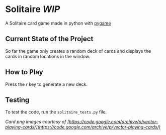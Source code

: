 # Solitaire *WIP*
A Solitaire card game made in python with [pygame](https://www.pygame.org/news)

## Current State of the Project
So far the game only creates a random deck of cards and displays the cards in random locations in the window.

## How to Play
Press the *r* key to generate a new deck.

## Testing
To test the code, run the `solitaire_tests.py` file.


*Card png images courtesy of [https://code.google.com/archive/p/vector-playing-cards/](https://code.google.com/archive/p/vector-playing-cards/)*
